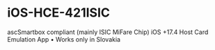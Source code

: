 # iOS-HCE-421ISIC
ascSmartbox compliant (mainly ISIC MiFare Chip) iOS +17.4 Host Card Emulation App • Works only in Slovakia
